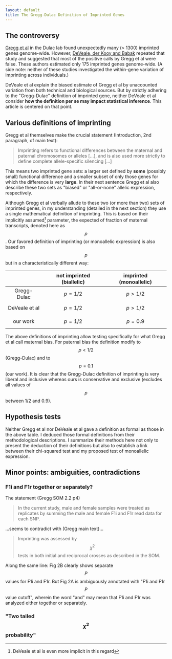 ```yaml
---
layout: default
title: The Gregg-Dulac Definition of Imprinted Genes
---
```


## The controversy

[Gregg et al][gregg] in the Dulac lab found unexpectedly many (> 1300) imprinted genes genome-wide.  However, [DeVeale, der Kooy and Babak][deveale] repeated that study and suggested that most of the positive calls by Gregg et al were false.  These authors estimated only 175 imprinted genes genome-wide.  (A side note: neither of these studies investigated the within-gene variation of imprinting across individuals.)

DeVeale et al explain the biased estimate of Gregg et al by unaccounted variation from both technical and biological sources.  But by strictly adhering to the "Gregg-Dulac" definition of imprinted gene, neither DeVeale et al consider **how the definition per se may impact statistical inference**.  This article is centered on that point. 


## Various definitions of imprinting

Gregg et al themselves make the crucial statement (Introduction, 2nd paragraph, of main text):

> Imprinting refers to functional differences between the maternal and paternal chromosomes or alleles [...], and is also used more strictly to define complete allele-specific silencing [...]

This means two imprinted gene sets: a larger set defined by **some** (possibly small) functional difference and a smaller subset of only those genes for which the difference is very **large**.  In their next sentence Gregg et al also describe these two sets as "biased" or "all-or-none" allelic expression, respectively.

Although Gregg et al verbally allude to these two (or more than two) sets of imprinted genes, in my understanding (detailed in the next section) they use a single mathematical definition of imprinting.  This is based on their implicitly assumed[^1] parameter, the expected of fraction of maternal transcripts, denoted here as $$p$$.  Our favored definition of imprinting (or monoallelic expression) is also based on $$p$$ but in a characteristically different way:

|                             | not imprinted (biallelic)   |  imprinted (monoallelic)    |
|:---------------------------:|:---------------------------:|:---------------------------:|
|    Gregg-Dulac              |     $$p=1/2$$               |        $$p>1/2$$            |
|    DeVeale et al            |     $$p=1/2$$               |        $$p>1/2$$            |
|    our work                 |     $$p=1/2$$               |        $$p=0.9$$            |

The above definitions of imprinting allow testing specifically for what Gregg et al call maternal bias.  For paternal bias the definition modify to $$p<1/2$$ (Gregg-Dulac) and to $$p=0.1$$ (our work).  It is clear that the Gregg-Dulac definition of imprinting is very liberal and inclusive whereas ours is conservative and exclusive (excludes all values of $$p$$ between 1/2 and 0.9).


## Hypothesis tests

Neither Gregg et al nor DeVeale et al gave a definition as formal as those in the above table.  I deduced those formal definitions from their methodological descriptions.  I summarize their methods here not only to present the deduction of their definitions but also to establish a link between their chi-squared test and my proposed test of monoallelic expression.

## Minor points: ambiguities, contradictions

###  F1i and F1r together or separately?

The statement (Gregg SOM 2.2 p4)

> In the current study,
male and female samples were treated as replicates by summing the male and
female F1i and F1r read data for each SNP.

...seems to contradict with (Gregg main text)...

> Imprinting was assessed by $$\chi^2$$ tests in both initial and reciprocal crosses as described in the SOM.

Along the same line: Fig 2B clearly shows separate $$P$$ values for F1i and F1r.  But Fig 2A is ambiguously annotated with "F1i and F1r $$P$$ value cutoff", wherein the word "and" may mean that F1i and F1r was analyzed either together or separately.


### "Two tailed $$\chi^2$$ probability"

[gregg]: http://www.ncbi.nlm.nih.gov/pmc/articles/PMC3005244/#SD13
[deveale]: http://journals.plos.org/plosgenetics/article?id=10.1371/journal.pgen.1002600
[^1]: DeVeale et al is even more implicit in this regard
<!-- MathJax scripts -->
<script type="text/javascript" src="https://cdn.mathjax.org/mathjax/latest/MathJax.js?config=TeX-AMS-MML_HTMLorMML"></script>
